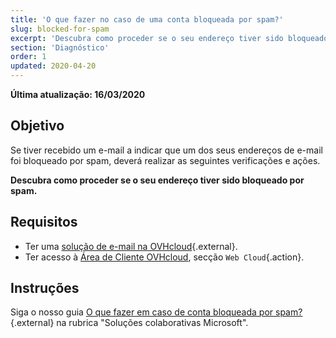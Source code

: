 ```yaml
---
title: 'O que fazer no caso de uma conta bloqueada por spam?'
slug: blocked-for-spam
excerpt: 'Descubra como proceder se o seu endereço tiver sido bloqueado por spam'
section: 'Diagnóstico'
order: 1
updated: 2020-04-20
---
```


**Última atualização: 16/03/2020**

## Objetivo

Se tiver recebido um e-mail a indicar que um dos seus endereços de e-mail foi bloqueado por spam, deverá realizar as seguintes verificações e ações.

**Descubra como proceder se o seu endereço tiver sido bloqueado por spam.**

## Requisitos

- Ter uma [solução de e-mail na OVHcloud](https://www.ovhcloud.com/pt/emails/){.external}.
- Ter acesso à [Área de Cliente OVHcloud](https://www.ovh.com/auth/?action=gotomanager&from=https://www.ovh.pt/&ovhSubsidiary=pt), secção `Web Cloud`{.action}.

## Instruções

Siga o nosso guia [O que fazer em caso de conta bloqueada por spam?](https://docs.ovh.com/pt/microsoft-collaborative-solutions/bloqueado-por-spam/) {.external} na rubrica "Soluções colaborativas Microsoft".